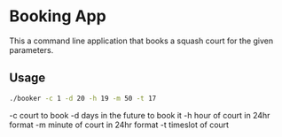 # Booking App

This a command line application that books a squash court for the given parameters.

## Usage

```bash
./booker -c 1 -d 20 -h 19 -m 50 -t 17
```

-c  court to book
-d  days in the future to book it
-h  hour of court in 24hr format
-m  minute of court in 24hr format
-t  timeslot of court
